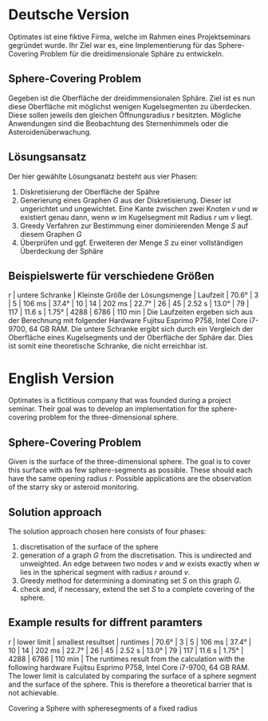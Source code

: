# Deutsche Version
Optimates ist eine fiktive Firma, welche im Rahmen eines Projektseminars gegründet wurde. Ihr Ziel war es, eine Implementierung für das Sphere-Covering Problem für die dreidimensionale Sphäre zu entwickeln. 

## Sphere-Covering Problem
Gegeben ist die Oberfläche der dreidimmensionalen Sphäre. Ziel ist es nun diese Oberfläche mit möglichst wenigen Kugelsegmenten zu überdecken. Diese sollen jeweils den gleichen Öffnungsradius *r* besitzten. 
Mögliche Anwendungen sind die Beobachtung des Sternenhimmels oder die Asteroidenüberwachung.

## Lösungsansatz
Der hier gewählte Lösungsanatz besteht aus vier Phasen:
1. Diskretisierung der Oberfläche der Spähre
2. Generierung eines Graphen *G* aus der Diskretisierung. Dieser ist ungerichtet und ungewichtet. Eine Kante zwischen zwei Knoten *v* und *w* existiert genau dann, wenn *w* im Kugelsegment mit Radius *r* um *v* liegt.
3. Greedy Verfahren zur Bestimmung einer dominierenden Menge *S* auf diesem Graphen *G*
4. Überprüfen und ggf. Erweiteren der Menge *S* zu einer vollständigen Überdeckung der Sphäre

## Beispielswerte für verschiedene Größen
r | untere Schranke | Kleinste Größe der Lösungsmenge | Laufzeit |
70.6° | 3 | 5 | 106 ms |
37.4° | 10 | 14 | 202 ms | 
22.7° | 26 | 45 | 2.52 s | 
13.0° | 79 | 117 | 11.6 s | 
1.75° | 4288 | 6786 | 110 min |
Die Laufzeiten ergeben sich aus der Berechnung mit folgender Hardware Fujitsu Esprimo P758, Intel Core i7-9700, 64 GB RAM. Die untere Schranke ergibt sich durch ein Vergleich der Oberfläche eines Kugelsegments und der Oberfläche der Sphäre dar. Dies ist somit eine theoretische Schranke, die nicht erreichbar ist.


# English Version
Optimates is a fictitious company that was founded during a project seminar. Their goal was to develop an implementation for the sphere-covering problem for the three-dimensional sphere. 

## Sphere-Covering Problem
Given is the surface of the three-dimensional sphere. The goal is to cover this surface with as few sphere-segments as possible. These should each have the same opening radius *r*. 
Possible applications are the observation of the starry sky or asteroid monitoring.

## Solution approach
The solution approach chosen here consists of four phases:
1. discretisation of the surface of the sphere
2. generation of a graph *G* from the discretisation. This is undirected and unweighted. An edge between two nodes *v* and *w* exists exactly when *w* lies in the spherical segment with radius *r* around *v*.
3. Greedy method for determining a dominating set *S* on this graph *G*.
4. check and, if necessary, extend the set *S* to a complete covering of the sphere.

## Example results for diffrent paramters
r | lower limit | smallest resultset | runtimes |
70.6° | 3 | 5 | 106 ms |
37.4° | 10 | 14 | 202 ms | 
22.7° | 26 | 45 | 2.52 s | 
13.0° | 79 | 117 | 11.6 s | 
1.75° | 4288 | 6786 | 110 min |
The runtimes result from the calculation with the following hardware Fujitsu Esprimo P758, Intel Core i7-9700, 64 GB RAM. The lower limit is calculated by comparing the surface of a sphere segment and the surface of the sphere. This is therefore a theoretical barrier that is not achievable.


Covering a Sphere with spheresegments of a fixed radius

